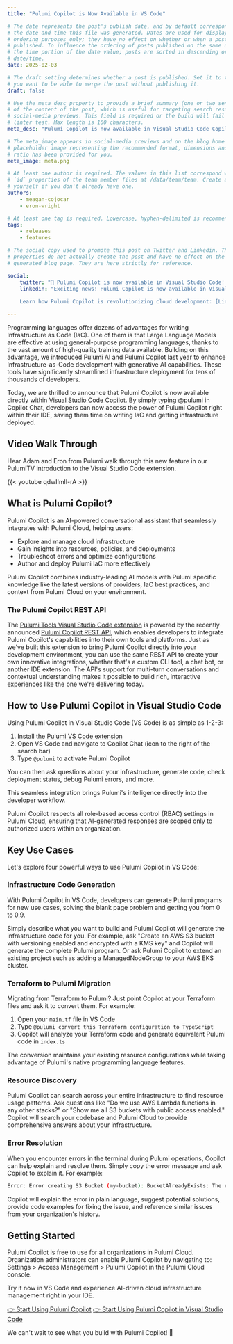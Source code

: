 ```yaml
---
title: "Pulumi Copilot is Now Available in VS Code"

# The date represents the post's publish date, and by default corresponds with
# the date and time this file was generated. Dates are used for display and
# ordering purposes only; they have no effect on whether or when a post is
# published. To influence the ordering of posts published on the same date, use
# the time portion of the date value; posts are sorted in descending order by
# date/time.
date: 2025-02-03

# The draft setting determines whether a post is published. Set it to true if
# you want to be able to merge the post without publishing it.
draft: false

# Use the meta_desc property to provide a brief summary (one or two sentences)
# of the content of the post, which is useful for targeting search results or
# social-media previews. This field is required or the build will fail the
# linter test. Max length is 160 characters.
meta_desc: "Pulumi Copilot is now available in Visual Studio Code Copilot- offload tasks to Copilot right in your IDE by typing @pulumi in VS Code Copilot chat."

# The meta_image appears in social-media previews and on the blog home page. A
# placeholder image representing the recommended format, dimensions and aspect
# ratio has been provided for you.
meta_image: meta.png

# At least one author is required. The values in this list correspond with the
# `id` properties of the team member files at /data/team/team. Create a file for
# yourself if you don't already have one.
authors:
    - meagan-cojocar
    - eron-wright

# At least one tag is required. Lowercase, hyphen-delimited is recommended.
tags:
    - releases
    - features

# The social copy used to promote this post on Twitter and Linkedin. These
# properties do not actually create the post and have no effect on the
# generated blog page. They are here strictly for reference.

social:
    twitter: "🎉 Pulumi Copilot is now available in Visual Studio Code! Offload tasks to Pulumi Copilot right in your IDE by typing @pulumi in Copilot Chat. Build, deploy, and manage cloud infrastructure more efficiently than ever."
    linkedin: "Exciting news! Pulumi Copilot is now available in Visual Studio Code Copilot, bringing AI-powered cloud infrastructure management directly to your IDE. Simply install the Pulumi extension and type @pulumi in Copilot Chat to access Pulumi's cloud intelligence and streamline your infrastructure workflows. 
    
    Learn how Pulumi Copilot is revolutionizing cloud development: [Link]"

---
```

Programming languages offer dozens of advantages for writing Infrastructure as Code (IaC). One of them is that Large Language Models are  effective at using general-purpose programming languages, thanks to the vast amount of high-quality training data available. Building on this advantage, we introduced Pulumi AI and Pulumi Copilot last year to enhance Infrastructure-as-Code development with generative AI capabilities. These tools have significantly streamlined infrastructure deployment for tens of thousands of developers.

Today, we are thrilled to announce that Pulumi Copilot is now available directly within [Visual Studio Code Copilot](https://marketplace.visualstudio.com/items?itemName=pulumi.pulumi-vscode-copilot-tools). By simply typing @pulumi in Copilot Chat, developers can now access the power of Pulumi Copilot right within their IDE, saving them time on writing IaC and getting infrastructure deployed.

<!--more-->
## Video Walk Through

Hear Adam and Eron from Pulumi walk through this new feature in our PulumiTV introduction to the Visual Studio Code extension.

{{< youtube qdwIImlI-rA >}}

## What is Pulumi Copilot?

Pulumi Copilot is an AI-powered conversational assistant that seamlessly integrates with Pulumi Cloud, helping users:

* Explore and manage cloud infrastructure
* Gain insights into resources, policies, and deployments
* Troubleshoot errors and optimize configurations
* Author and deploy Pulumi IaC more effectively

Pulumi Copilot combines industry-leading AI models with Pulumi specific knowledge like the latest versions of providers, IaC best practices, and context from Pulumi Cloud on your environment.

### The Pulumi Copilot REST API

The [Pulumi Tools Visual Studio Code extension](https://marketplace.visualstudio.com/items?itemName=pulumi.pulumi-vscode-copilot-tools) is powered by the recently announced [Pulumi Copilot REST API](/blog/pulumi-copilot-rest), which enables developers to integrate Pulumi Copilot's capabilities into their own tools and platforms. Just as we've built this extension to bring Pulumi Copilot directly into your development environment, you can use the same REST API to create your own innovative integrations, whether that's a custom CLI tool, a chat bot, or another IDE extension. The API's support for multi-turn conversations and contextual understanding makes it possible to build rich, interactive experiences like the one we're delivering today.

## How to Use Pulumi Copilot in Visual Studio Code

Using Pulumi Copilot in Visual Studio Code (VS Code) is as simple as 1-2-3:

1. Install the [Pulumi VS Code extension](https://marketplace.visualstudio.com/items?itemName=pulumi.pulumi-vscode-copilot-tools)
2. Open VS Code and navigate to Copilot Chat (icon to the right of the search bar)
3. Type `@pulumi` to activate Pulumi Copilot

You can then ask questions about your infrastructure, generate code, check deployment status, debug Pulumi errors, and more.

This seamless integration brings Pulumi's intelligence directly into the developer workflow.

Pulumi Copilot respects all role-based access control (RBAC) settings in Pulumi Cloud, ensuring that AI-generated responses are scoped only to authorized users within an organization.

## Key Use Cases

Let's explore four powerful ways to use Pulumi Copilot in VS Code:

### Infrastructure Code Generation

With Pulumi Copilot in VS Code, developers can generate Pulumi programs for new use cases, solving the blank page problem and getting you from 0 to 0.9.

Simply describe what you want to build and Pulumi Copilot will generate the infrastructure code for you. For example, ask "Create an AWS S3 bucket with versioning enabled and encrypted with a KMS key" and Copilot will generate the complete Pulumi program. Or ask Pulumi Copilot to extend an existing project such as adding a ManagedNodeGroup to your AWS EKS cluster.

### Terraform to Pulumi Migration

Migrating from Terraform to Pulumi? Just point Copilot at your Terraform files and ask it to convert them. For example:

1. Open your `main.tf` file in VS Code
2. Type `@pulumi convert this Terraform configuration to TypeScript`
3. Copilot will analyze your Terraform code and generate equivalent Pulumi code in `index.ts`

The conversion maintains your existing resource configurations while taking advantage of Pulumi's native programming language features.

### Resource Discovery

Pulumi Copilot can search across your entire infrastructure to find resource usage patterns. Ask questions like "Do we use AWS Lambda functions in any other stacks?" or "Show me all S3 buckets with public access enabled." Copilot will search your codebase and Pulumi Cloud to provide comprehensive answers about your infrastructure.

### Error Resolution

When you encounter errors in the terminal during Pulumi operations, Copilot can help explain and resolve them. Simply copy the error message and ask Copilot to explain it. For example:

```bash
Error: Error creating S3 Bucket (my-bucket): BucketAlreadyExists: The requested bucket name is not available
```

Copilot will explain the error in plain language, suggest potential solutions, provide code examples for fixing the issue, and reference similar issues from your organization's history.

## Getting Started

Pulumi Copilot is free to use for all organizations in Pulumi Cloud. Organization administrators can enable Pulumi Copilot by navigating to:
Settings > Access Management > Pulumi Copilot in the Pulumi Cloud console.

Try it now in VS Code and experience AI-driven cloud infrastructure management right in your IDE.

[👉 Start Using Pulumi Copilot](https://app.pulumi.com)
[👉 Start Using Pulumi Copilot in Visual Studio Code](https://marketplace.visualstudio.com/items?itemName=pulumi.pulumi-vscode-copilot-tools)

We can't wait to see what you build with Pulumi Copilot! 🚀
